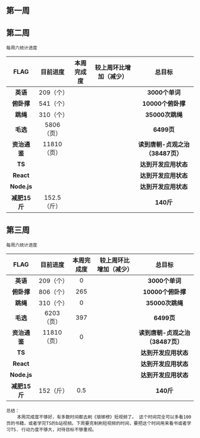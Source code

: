 ## 第一周

## 第二周

    每周六统计进度

|        FLAG        |  目前进度  | 本周完成度 | 较上周环比增加（减少） |                 总目标                 |
| :----------------: | :---------: | :--------: | :--------------------: | :------------------------------------: |
|   **英语**   |  209（个）  |            |                        |          **3000个单词**          |
|  **俯卧撑**  |  541（个）  |            |                        |        **10000个俯卧撑**        |
|   **跳绳**   |  310（个）  |            |                        |         **35000次跳绳**         |
|   **毛选**   | 5806（页） |            |                        |            **6499页**            |
| **资治通鉴** | 11810（页） |            |                        | **读到唐朝-贞观之治（38487页）** |
|    **TS**    |            |            |                        |       **达到开发应用状态**       |
|  **React**  |            |            |                        |       **达到开发应用状态**       |
| **Node.js** |            |            |                        |       **达到开发应用状态**       |
| **减肥15斤** | 152.5（斤） |            |                        |            **140斤**            |

## 第三周

    每周六统计进度

|     FLAG     |  目前进度   | 本周完成度 | 较上周环比增加（减少） |              总目标              |
| :----------: | :---------: | :--------: | :--------------------: | :------------------------------: |
|   **英语**   |  209（个）  |     0      |                        |          **3000个单词**          |
|  **俯卧撑**  |  806（个）  |    265     |                        |        **10000个俯卧撑**         |
|   **跳绳**   |  310（个）  |     0      |                        |         **35000次跳绳**          |
|   **毛选**   | 6203（页）  |    397     |                        |            **6499页**            |
| **资治通鉴** | 11810（页） |     0      |                        | **读到唐朝-贞观之治（38487页）** |
|    **TS**    |             |            |                        |       **达到开发应用状态**       |
|  **React**   |             |            |                        |       **达到开发应用状态**       |
| **Node.js**  |             |            |                        |       **达到开发应用状态**       |
| **减肥15斤** |  152（斤）  |    0.5     |                        |            **140斤**             |

```
总结：
	本周完成度不够好，有多数时间都去刷《琅琊榜》短视频了。 这个时间完全可以多看100页的书籍，或者学完TS的b站视频。下周要克制刷短视频的时间，要把这个时间用来看书或者学习TS. 行动力度不够大，对待目标不够重视。
```

